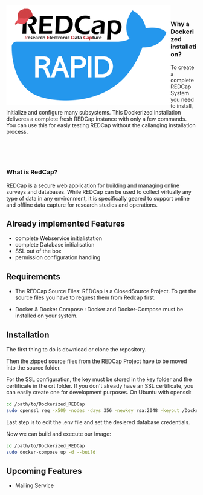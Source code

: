 
<img src="logo.png" alt="HTML ERROR" width="435" height="264"  align="left">
<br>
<h3> Why a Dockerized installation? </h3>
To create a complete REDCap System you need to install, initialize and configure many subsystems. This Dockerized installation deliveres a complete fresh REDCap instance with only a few commands. You can use this for easly testing REDCap without the callanging installation process.
 
 <br><br><br>
<h3>What is RedCap?</h3>
REDCap is a secure web application for building and managing online surveys and databases. While REDCap can be used to collect virtually any type of data in any environment, it is specifically geared to support online and offline data capture for research studies and operations.

## Already implemented Features
- complete Webservice initialistation
- complete Database initialisation
- SSL out of the box
- permission configuration handling

## Requirements
- The REDCap Source Files:
REDCap is a ClosedSource Project. To get the source files you have to request them from Redcap first.

- Docker & Docker Compose :
Docker and Docker-Compose must be installed on your system.

## Installation
The first thing to do is download or clone the repository.

Then the zipped source files from the REDCap Project have to be moved into the source folder.

For the SSL configuration, the key must be stored in the key folder and the certificate in the crt folder.
If you don't already have an SSL certificate, you can easily create one for development purposes.
On Ubuntu with openssl:
```sh
cd /path/to/Dockerized_REDCap
sudo openssl req -x509 -nodes -days 356 -newkey rsa:2048 -keyout /Dockerized_REDCap/Webservice/ssl/key/redcap.key -out /Dockerized_REDCap/Webservice/ssl/crt/redcap.crt
```

Last step is to edit the .env file and set the desiered database credentials.

Now we can build and execute our Image:
```sh
cd /path/to/Dockerized_REDCap
sudo docker-compose up -d --build
```

## Upcoming Features
- Mailing Service
